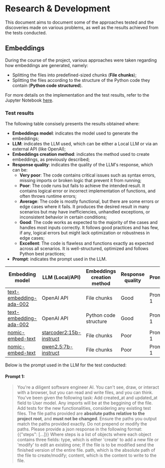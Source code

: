 # Research & Development

This document aims to document some of the approaches tested and the discoveries made on various problems, 
as well as the results achieved from the tests conducted.


## Embeddings

During the course of the project, various approaches were taken regarding how embeddings are generated, namely:

* Splitting the files into predefined-sized chunks (**File chunks**);
* Splitting the files according to the structure of the Python code they contain (**Python code structured**).

For more details on the implementation and the test results, refer to the Jupyter Notebook [here](../notebooks/embeddings.ipynb).

### Test results

The following table consisely presents the results obtained where:
* **Embeddings model**: indicates the model used to generate the embeddings;
* **LLM**: indicates the LLM used, which can be either a Local LLM or via an external API (like OpenAI);
* **Embeddings creation method**: indicates the method used to create embeddings, as previously described;
* **Response quality**: indicates the quality of the LLM's response, which can be:
  * **Very poor**: The code contains critical issues such as syntax errors, missing imports or broken logic 
  that prevent it from running;
  * **Poor**: The code runs but fails to achieve the intended result. It contains logical error or incorrect 
  implementation of functions, and often throws runtime errors;
  * **Average**: The code is mostly functional, but there are some errors or edge cases where it fails. 
  It produces the desired result in many scenarios but may have inefficiencies, unhandled exceptions, 
  or inconsistent behavior in certain conditions;
  * **Good**: The code works as expected to the majority of the cases and handles most inputs correctly. 
  It follows good practices and has few, if any, logical errors but might lack optimization or robustness in edge cases;
  * **Excellent**: The code is flawless and functions exactly as expected across all scenarios.
  It is well-structured, optimized and follows Python best practices;
* **Prompt**: indicates the prompt used in the LLM.


| Embedding model                                                                               | LLM (Local/API)                                                  | Embeddings creation method | Response quality | Prompt   |
|-----------------------------------------------------------------------------------------------|------------------------------------------------------------------|--------------------------|------------------|----------|
| [text-embedding-ada-002](https://platform.openai.com/docs/guides/embeddings/embedding-models) | OpenAI API                                                       | File chunks              | Good             | Prompt 1 |
| [text-embedding-ada-002](https://platform.openai.com/docs/guides/embeddings/embedding-models) | OpenAI API                                                       | Python code structure    | Good             | Prompt 1 |
| [nomic-embed-text](https://ollama.com/library/nomic-embed-text) | [starcoder2:15b-instruct](https://ollama.com/library/starcoder2) | File chunks     | Poor             | Prompt 1 |
| [nomic-embed-text](https://ollama.com/library/nomic-embed-text) | [qwen2.5:7b-instruct](https://ollama.com/library/qwen2.5) | File chunks     | Poor             | Prompt 1 |


Below is the prompt used in the LLM for the test conducted:

#### Prompt 1:
> You're a diligent software engineer AI. You can't see, draw, or interact with a 
> browser, but you can read and write files, and you can think. 
> You've been given the following task: Add created_at and updated_at field to User model. 
> Any imports will be at the beggining of the file. 
> Add tests for the new functionalities, considering any existing test files. 
> The file paths provided are **absolute paths relative to the project root**, 
> and **must not be changed**. Ensure the paths you output match the paths provided exactly. 
> Do not prepend or modify the paths. 
> Please provide a json response in the following format: {{"steps": [...]}} 
> Where steps is a list of objects where each object contains three fields:
> type, which is either 'create' to add a new file or 'modify' to edit an existing one; 
> If the file is to be modified send the finished version of the entire file. 
> path, which is the absolute path of the file to create/modify; 
> content, which is the content to write to the file.
